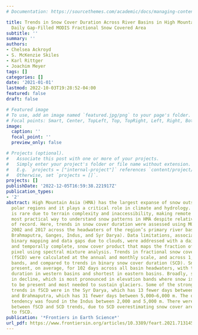 ```yaml
---
# Documentation: https://sourcethemes.com/academic/docs/managing-content/

title: Trends in Snow Cover Duration Across River Basins in High Mountain Asia From
  Daily Gap-Filled MODIS Fractional Snow Covered Area
subtitle: ''
summary: ''
authors:
- Chelsea Ackroyd
- S. McKenzie Skiles
- Karl Rittger
- Joachim Meyer
tags: []
categories: []
date: '2021-01-01'
lastmod: 2022-10-03T19:28:52-04:00
featured: false
draft: false

# Featured image
# To use, add an image named `featured.jpg/png` to your page's folder.
# Focal points: Smart, Center, TopLeft, Top, TopRight, Left, Right, BottomLeft, Bottom, BottomRight.
image:
  caption: ''
  focal_point: ''
  preview_only: false

# Projects (optional).
#   Associate this post with one or more of your projects.
#   Simply enter your project's folder or file name without extension.
#   E.g. `projects = ["internal-project"]` references `content/project/deep-learning/index.md`.
#   Otherwise, set `projects = []`.
projects: []
publishDate: '2022-12-05T16:59:38.221917Z'
publication_types:
- '2'
abstract: High Mountain Asia (HMA) has the largest expanse of snow outside of the
  polar regions and it plays a critical role in climate and hydrology. In situ monitoring
  is rare due to terrain complexity and inaccessibility, making remote sensing the
  most practical way to understand snow patterns in HMA despite relatively short periods
  of record. Here, trends in snow cover duration were assessed using MODIS between
  2002 and 2017 across the headwaters of the region’s primary river basins (Amu Darya,
  Brahmaputra, Ganges, Indus, and Syr Darya). Data limitations, associated with traditional
  binary mapping and data gaps due to clouds, were addressed with a daily, spatially
  and temporally complete, snow cover product that maps the fraction of snow in each
  pixel using spectral mixture analysis. Trends in fractional snow cover duration
  (fSCD) were calculated at the annual and monthly scale, and across 1,000 m elevation
  bands, and compared to trends in binary snow cover duration (SCD). Snow cover is
  present, on average, for 102 days across all basin headwaters, with the longest
  duration in western basins and shortest in eastern basins. Broadly, snow cover is
  in decline, which is most pronounced in elevation bands where snow is most likely
  to be present and most needed to sustain glaciers. Some of the strongest negative
  trends in fSCD were in the Syr Darya, which has 13 fewer days between 4,000–5,000 m,
  and Brahmaputra, which has 31 fewer days between 5,000–6,000 m. The only increasing
  tendency was found in the Indus between 2,000 and 5,000 m. There were differences
  between fSCD and SCD trends, due to SCD overestimating snow cover area relative
  to fSCD.
publication: '*Frontiers in Earth Science*'
url_pdf: https://www.frontiersin.org/articles/10.3389/feart.2021.713145
---
```

